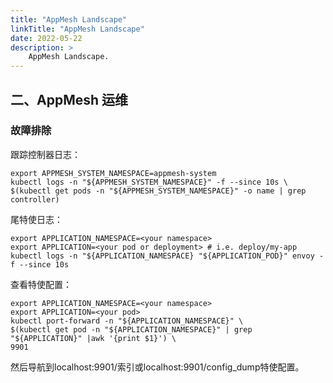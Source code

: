 ```yaml
---
title: "AppMesh Landscape"
linkTitle: "AppMesh Landscape"
date: 2022-05-22
description: >
    AppMesh Landscape.
---
```


## 二、AppMesh 运维

### 故障排除

跟踪控制器日志：

```shell
export APPMESH_SYSTEM_NAMESPACE=appmesh-system
kubectl logs -n "${APPMESH_SYSTEM_NAMESPACE}" -f --since 10s \
$(kubectl get pods -n "${APPMESH_SYSTEM_NAMESPACE}" -o name | grep controller)
```

尾特使日志：

```shell
export APPLICATION_NAMESPACE=<your namespace>
export APPLICATION=<your pod or deployment> # i.e. deploy/my-app
kubectl logs -n "${APPLICATION_NAMESPACE} "${APPLICATION_POD}" envoy -f --since 10s
```

查看特使配置：

```shell
export APPLICATION_NAMESPACE=<your namespace>
export APPLICATION=<your pod>
kubectl port-forward -n "${APPLICATION_NAMESPACE}" \
$(kubectl get pod -n "${APPLICATION_NAMESPACE}" | grep "${APPLICATION}" |awk '{print $1}') \
9901
```

然后导航到localhost:9901/索引或localhost:9901/config_dump特使配置。